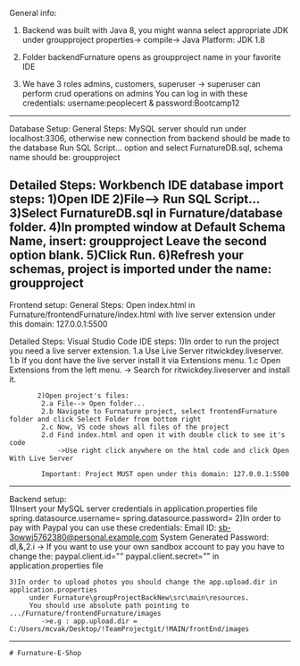 General info:
1) Backend was built with Java 8, you might wanna select appropriate JDK under groupproject properties-> compile-> Java Platform: JDK 1.8
  
2) Folder backendFurnature opens as groupproject name in your favorite IDE

3) We have 3 roles admins, customers, superuser
	-> superuser can perform crud operations on admins
		You can log in with these credentials:
		username:peoplecert & password:Bootcamp12

------------------------------------------------------------------------------------------------------------------------------------------
Database Setup:
  General Steps: MySQL server should run under localhost:3306, otherwise new connection from backend should be made to the database
	         Run SQL Script... option and select FurnatureDB.sql, schema name should be: groupproject
	
  Detailed Steps:  Workbench IDE database import steps:
		   1)Open IDE
		   2)File--> Run SQL Script... 
		   3)Select FurnatureDB.sql in Furnature/database folder.
		   4)In prompted window at Default Schema Name, insert: groupproject
			Leave the second option blank.
		   5)Click Run.
		   6)Refresh your schemas, project is imported under the name: groupproject
------------------------------------------------------------------------------------------------------------------------------------------
Frontend setup:	
  General Steps: Open index.html in Furnature/frontendFurnature/index.html with live server extension 
		 under this domain: 127.0.0.1:5500

  Detailed Steps: Visual Studio Code IDE steps:
		  1)In order to run the project you need a live server extension.
			1.a Use Live Server ritwickdey.liveserver.
			1.b If you dont have the live server install it via Extensions menu.
			1.c Open Extensions from the left menu.
				-> Search for ritwickdey.liveserver and install it.

		   2)Open project's files:		
			2.a File--> Open folder...
			2.b Navigate to Furnature project, select frontendFurnature folder and click Select Folder from bottom right
			2.c Now, VS code shows all files of the project
			2.d Find index.html and open it with double click to see it's code
				->Use right click anywhere on the html code and click Open With Live Server
			
			Important: Project MUST open under this domain: 127.0.0.1:5500
------------------------------------------------------------------------------------------------------------------------------------------
Backend setup:  
	1)Insert your MySQL server credentials in application.properties file
		spring.datasource.username=
		spring.datasource.password=
	2)In order to pay with Paypal you can use these credentials:
		Email ID: sb-3owwj5762380@personal.example.com
		System Generated Password: dI,&,2.i
			-> If you want to use your own sandbox account to pay you have to change the:
				paypal.client.id=""
				paypal.client.secret="" 
				in application.properties file

	3)In order to upload photos you should change the app.upload.dir in application.properties
		 under Furnature\groupProjectBackNew\src\main\resources.
		 You should use absolute path pointing to .../Furnature/frontendFurnature/images
			->e.g : app.upload.dir = C:/Users/mcvak/Desktop/!TeamProjectgit/!MAIN/frontEnd/images		
------------------------------------------------------------------------------------------------------------------------------------------

	# Furnature-E-Shop
